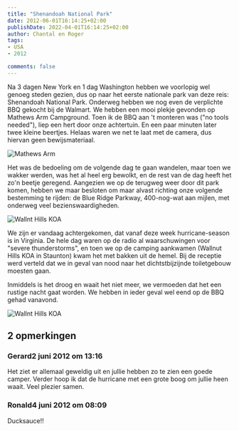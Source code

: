 ```yaml
---
title: "Shenandoah National Park"
date: 2012-06-01T16:14:25+02:00
publishDate: 2022-04-01T16:14:25+02:00
author: Chantal en Roger
tags:
- USA
- 2012

comments: false
---
```


Na 3 dagen New York en 1 dag Washington hebben we voorlopig wel genoeg steden gezien, dus op naar het eerste nationale park van deze reis: Shenandoah National Park. Onderweg hebben we nog even de verplichte BBQ gekocht bij de Walmart. We hebben een mooi plekje gevonden op Mathews Arm Campground. Toen ik de BBQ aan 't monteren was ("no tools needed"), liep een hert door onze achtertuin. En een paar minuten later twee kleine beertjes. Helaas waren we net te laat met de camera, dus hiervan geen bewijsmateriaal.

![Mathews Arm](./images/IMG_0192.JPG)

Het was de bedoeling om de volgende dag te gaan wandelen, maar toen we wakker werden, was het al heel erg bewolkt, en de rest van de dag heeft het zo'n beetje geregend. Aangezien we op de terugweg weer door dit park komen, hebben we maar besloten om maar alvast richting onze volgende bestemming te rijden: de Blue Ridge Parkway, 400-nog-wat aan mijlen, met onderweg veel bezienswaardigheden.

![Wallnt Hills KOA](./images/IMG_0248.JPG)

We zijn er vandaag achtergekomen, dat vanaf deze week hurricane-season is in Virginia. De hele dag waren op de radio al waarschuwingen voor "severe thunderstorms", en toen we op de camping aankwamen (Wallnut Hills KOA in Staunton) kwam het met bakken uit de hemel. Bij de receptie werd verteld dat we in geval van nood naar het dichtstbijzijnde toiletgebouw moesten gaan.

Inmiddels is het droog en waait het niet meer, we vermoeden dat het een rustige nacht gaat worden. We hebben in ieder geval wel eend op de BBQ gehad vanavond.

![Wallnt Hills KOA](./images/IMG_0244.JPG)

## 2 opmerkingen

### Gerard2 juni 2012 om 13:16

Het ziet er allemaal geweldig uit en jullie hebben zo te zien een goede camper. Verder hoop ik dat de hurricane met een grote boog om jullie heen waait. Veel plezier samen.

### Ronald4 juni 2012 om 08:09

Ducksauce!!
